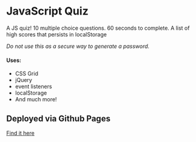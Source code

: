 # JavaScript Quiz

A JS quiz!  10 multiple choice questions. 60 seconds to complete. A list of high scores that persists in localStorage

_Do not use this as a secure way to generate a password._

#### Uses:
* CSS Grid
* jQuery
* event listeners
* localStorage
* And much more!


## Deployed via Github Pages
[Find it here](https://zapponejosh.github.io/hw-4-quiz/)
